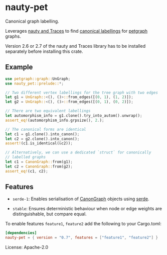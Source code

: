 # nauty-pet

Canonical graph labelling.

Leverages [nauty and Traces](http://pallini.di.uniroma1.it/) to
find [canonical
labellings](https://en.wikipedia.org/wiki/Graph_canonization) for
[petgraph](https://github.com/petgraph/petgraph) graphs.

Version 2.6 or 2.7 of the nauty and Traces library has to be
installed separately before installing this crate.

## Example

```rust
use petgraph::graph::UnGraph;
use nauty_pet::prelude::*;

// Two different vertex labellings for the tree graph with two edges
let g1 = UnGraph::<(), ()>::from_edges([(0, 1), (1, 2)]);
let g2 = UnGraph::<(), ()>::from_edges([(0, 1), (0, 2)]);

// There are two equivalent labellings
let automorphism_info = g1.clone().try_into_autom().unwrap();
assert_eq!(automorphism_info.grpsize(), 2.);

// The canonical forms are identical
let c1 = g1.clone().into_canon();
let c2 = g2.clone().into_canon();
assert!(c1.is_identical(&c2));

// Alternatively, we can use a dedicated `struct` for canonically
// labelled graphs
let c1 = CanonGraph::from(g1);
let c2 = CanonGraph::from(g2);
assert_eq!(c1, c2);
```

## Features

* `serde-1`: Enables serialisation of
             [CanonGraph](graph::CanonGraph) objects using
             [serde](https://crates.io/crates/serde).

* `stable`: Ensures deterministic behaviour when node or edge
            weights are distinguishable, but compare equal.

To enable features `feature1`, `feature2` add the following to
your Cargo.toml:
```toml
[dependencies]
nauty-pet = { version = "0.7", features = ["feature1", "feature2"] }
```

License: Apache-2.0
